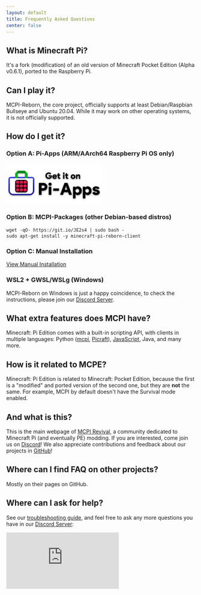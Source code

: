 ```yaml
---
layout: default
title: Frequently Asked Questions
center: false
---
```


## What is Minecraft Pi?

It's a fork (modification) of an old version of Minecraft Pocket Edition
(Alpha v0.6.1), ported to the Raspberry Pi.

## Can I play it?

MCPI-Reborn, the core project, officially supports at least Debian/Raspbian
Bullseye and Ubuntu 20.04. While it may work on other operating systems,
it is not officially supported.

## How do I get it?

### Option A: Pi-Apps (ARM/AArch64 Raspberry Pi OS only)
[![Pi-Apps](https://github.com/Botspot/pi-apps/blob/master/icons/badge.png?raw=true)](https://github.com/Botspot/pi-apps)

### Option B: MCPI-Packages (other Debian-based distros)
```
wget -qO- https://git.io/JE2s4 | sudo bash -
sudo apt-get install -y minecraft-pi-reborn-client
```

### Option C: Manual Installation
[View Manual Installation](https://gitea.thebrokenrail.com/TheBrokenRail/minecraft-pi-reborn/src/branch/master/docs/INSTALL.md)

### WSL2 + GWSL/WSLg (Windows)
MCPI-Reborn on Windows is just a happy coincidence, to check the instructions,
please join our [Discord Server](#where-can-i-ask-for-help).

## What extra features does MCPI have?

Minecraft: Pi Edition comes with a built-in scripting API, with clients
in multiple languages: Python ([mcpi](https://github.com/martinohanlon/mcpi),
[Picraft](https://picraft.readthedocs.io/)),
[JavaScript](https://github.com/mdnorman/node-mcpi), Java, and many more.

## How is it related to MCPE?

Minecraft: Pi Edition is related to Minecraft: Pocket Edition, because the
first is a "modified" and ported version of the second one, but they are
**not** the same. For example, MCPI by default doesn't have the Survival
mode enabled.

## And what is this?

This is the main webpage of [MCPI Revival](https://github.com/MCPI-Revival),
a community dedicated to Minecraft Pi (and eventually PE) modding. If you
are interested, come join us on [Discord](#where-can-i-ask-for-help)!
We also appreciate contributions and feedback about our projects in
[GitHub](https://github.com/MCPI-Revival)!

## Where can I find FAQ on other projects?

Mostly on their pages on GitHub.

## Where can I ask for help?

See our [troubleshooting guide]({{site.baseurl}}/troubleshooting.html), and feel
free to ask any more questions you have in our [Discord Server](https://discord.gg/DCwcpyf):

<iframe src="https://discord.com/widget?id=740287937727561779&theme=dark" allowtransparency="true" frameborder="0" sandbox="allow-popups allow-popups-to-escape-sandbox allow-same-origin allow-scripts"></iframe>
